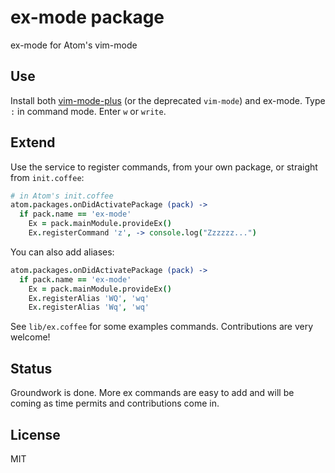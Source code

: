 # ex-mode package

ex-mode for Atom's vim-mode

## Use

Install both [vim-mode-plus](https://github.com/t9md/atom-vim-mode-plus) (or
the deprecated `vim-mode`) and ex-mode. Type `:` in command mode. Enter `w` or
`write`.

## Extend

Use the service to register commands, from your own package, or straight from `init.coffee`:

```coffee
# in Atom's init.coffee
atom.packages.onDidActivatePackage (pack) ->
  if pack.name == 'ex-mode'
    Ex = pack.mainModule.provideEx()
    Ex.registerCommand 'z', -> console.log("Zzzzzz...")
```

You can also add aliases:

```coffee
atom.packages.onDidActivatePackage (pack) ->
  if pack.name == 'ex-mode'
    Ex = pack.mainModule.provideEx()
    Ex.registerAlias 'WQ', 'wq'
    Ex.registerAlias 'Wq', 'wq'
```

See `lib/ex.coffee` for some examples commands. Contributions are very welcome!

## Status

Groundwork is done. More ex commands are easy to add and will be coming as time permits and contributions come in.

## License

MIT
